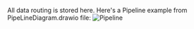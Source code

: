 All data routing is stored here. Here's a Pipeline example from PipeLineDiagram.drawio file:
![Pipeline](https://raw.githubusercontent.com/wiki/Jeka8833/FoxyFace/images/MainPage/PipeLineDiagram.png)